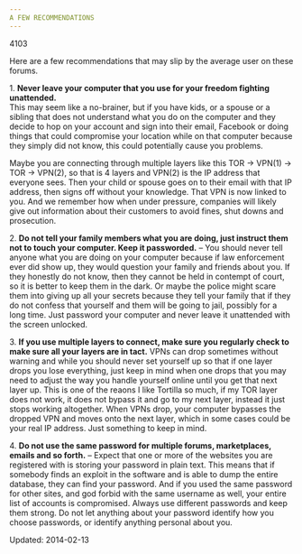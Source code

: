 ```yaml
---
A FEW RECOMMENDATIONS
---
```

4103

<p>Here are a few recommendations that may slip by the average user on these forums.</p>
<p>1. <strong>Never leave your computer that you use for your freedom fighting unattended.</strong><br/>
This may seem like a no-brainer, but if you have kids, or a spouse or a sibling that does not understand what you do on the computer and they decide to hop on your account and sign into their email, Facebook or doing things that could compromise your location while on that computer because they simply did not know, this could potentially cause you problems.</p>
<p>Maybe you are connecting through multiple layers like this TOR -&gt; VPN(1) -&gt; TOR -&gt; VPN(2), so that is 4 layers and VPN(2) is the IP address that everyone sees. Then your child or spouse goes on to their email with that IP address, then signs off without your knowledge. That VPN is now linked to you. And we remember how when under pressure, companies will likely give out information about their customers to avoid fines, shut downs and prosecution.</p>
<p>2. <strong>Do not tell your family members what you are doing, just instruct them not to touch your computer. Keep it passworded.</strong> &#8211; You should never tell anyone what you are doing on your computer because if law enforcement ever did show up, they would question your family and friends about you. If they honestly do not know, then they cannot be held in contempt of court, so it is better to keep them in the dark. Or maybe the police might scare them into giving up all your secrets because they tell your family that if they do not confess that yourself and them will be going to jail, possibly for a long time. Just password your computer and never leave it unattended with the screen unlocked.</p>
<p>3. <strong>If you use multiple layers to connect, make sure you regularly check to make sure all your layers are in tact.</strong> VPNs can drop sometimes without warning and while you should never set yourself up so that if one layer drops you lose everything, just keep in mind when one drops that you may need to adjust the way you handle yourself online until you get that next layer up. This is one of the reaons I like Tortilla so much, if my TOR layer does not work, it does not bypass it and go to my next layer, instead it just stops working altogether. When VPNs drop, your computer bypasses the dropped VPN and moves onto the next layer, which in some cases could be your real IP address. Just something to keep in mind.</p>
<p>4. <strong>Do not use the same password for multiple forums, marketplaces, emails and so forth.</strong> &#8211; Expect that one or more of the websites you are registered with is storing your password in plain text. This means that if somebody finds an exploit in the software and is able to dump the entire database, they can find your password. And if you used the same password for other sites, and god forbid with the same username as well, your entire list of accounts is compromised. Always use different passwords and keep them strong. Do not let anything about your password identify how you choose passwords, or identify anything personal about you.</p>

Updated: 2014-02-13

